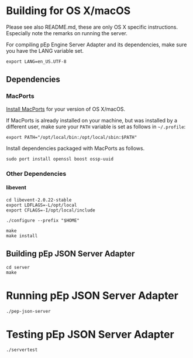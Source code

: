 # Building for OS X/macOS
Please see also README.md, these are only OS X specific instructions. Especially note the remarks on running the server.

For compiling pEp Engine Server Adapter and its dependencies, make sure you have the LANG variable set.

```
export LANG=en_US.UTF-8
```

## Dependencies

### MacPorts
[Install MacPorts](https://www.macports.org/install.php) for your version of OS X/macOS.

If MacPorts is already installed on your machine, but was installed by a different user, make sure your `PATH` variable is set as follows in `~/.profile`:

```
export PATH="/opt/local/bin:/opt/local/sbin:$PATH"
```

Install dependencies packaged with MacPorts as follows.

```
sudo port install openssl boost ossp-uuid
```

### Other Dependencies

#### libevent

```
cd libevent-2.0.22-stable
export LDFLAGS=-L/opt/local
export CFLAGS=-I/opt/local/include

./configure --prefix "$HOME"

make
make install
```

## Building pEp JSON Server Adapter

```
cd server
make
```

# Running pEp JSON Server Adapter

```
./pep-json-server
```

# Testing pEp JSON Server Adapter

```
./servertest
```
